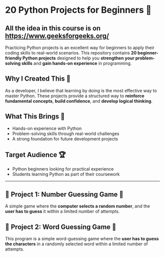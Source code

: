 # 20 Python Projects for Beginners 🚀  

## All the idea in this course is on https://www.geeksforgeeks.org/ 
 
Practicing Python projects is an excellent way for beginners to apply their coding skills to real-world scenarios. This repository contains **20 beginner-friendly Python projects** designed to help you **strengthen your problem-solving skills** and **gain hands-on experience** in programming.  

## Why I Created This 📌  
As a developer, I believe that learning by doing is the most effective way to master Python. These projects provide a structured way to **reinforce fundamental concepts**, **build confidence**, and **develop logical thinking**.  

## What This Brings 🎯  
- Hands-on experience with Python  
- Problem-solving skills through real-world challenges  
- A strong foundation for future development projects  

## Target Audience 🏆  
- Python beginners looking for practical experience  
- Students learning Python as part of their coursework  

---

## 🔹 Project 1: Number Guessing Game 🎲  
A simple game where the **computer selects a random number**, and the **user has to guess** it within a limited number of attempts.  

## 🔹 Project 2: Word Guessing Game 🧩 
This program is a simple word-guessing game where the **user has to guess the characters** in a randomly selected word within a limited number of attempts. 
